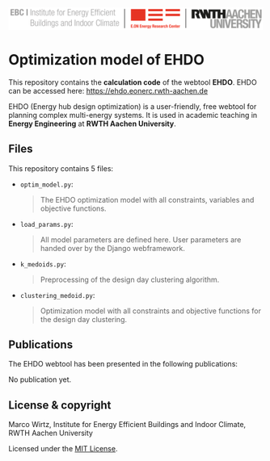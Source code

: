 ![E.ON EBC RWTH Aachen University](./resources/EBC_Logo.png)

# Optimization model of EHDO

This repository contains the **calculation code** of the webtool **EHDO**.
EHDO can be accessed here: https://ehdo.eonerc.rwth-aachen.de

EHDO (Energy hub design optimization) is a user-friendly, free webtool for planning complex multi-energy systems. It is used in academic teaching in **Energy Engineering** at **RWTH Aachen University**. 

## Files

This repository contains 5 files:

- ```optim_model.py```: 
     > The EHDO optimization model with all constraints, variables and objective functions.
- ```load_params.py```: 
     > All model parameters are defined here. User parameters are handed over by the Django webframework.
- ```k_medoids.py```:
     > Preprocessing of the design day clustering algorithm.
- ```clustering_medoid.py```:
	> Optimization model with all constraints and objective functions for the design day clustering.

   
## Publications

The EHDO webtool has been presented in the following publications:

No publication yet.


## License & copyright

Marco Wirtz, Institute for Energy Efficient Buildings and Indoor Climate, RWTH Aachen University

Licensed under the [MIT License](LICENSE).
